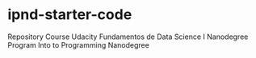 # ipnd-starter-code
Repository Course Udacity Fundamentos de Data Science I Nanodegree Program
Into to Programming Nanodegree
